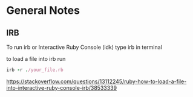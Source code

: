 # General Notes

## IRB
To run irb or Interactive Ruby Console (idk) type irb in terminal

to load a file into irb run
``` ruby
irb -r ./your_file.rb
```
https://stackoverflow.com/questions/13112245/ruby-how-to-load-a-file-into-interactive-ruby-console-irb/38533339

